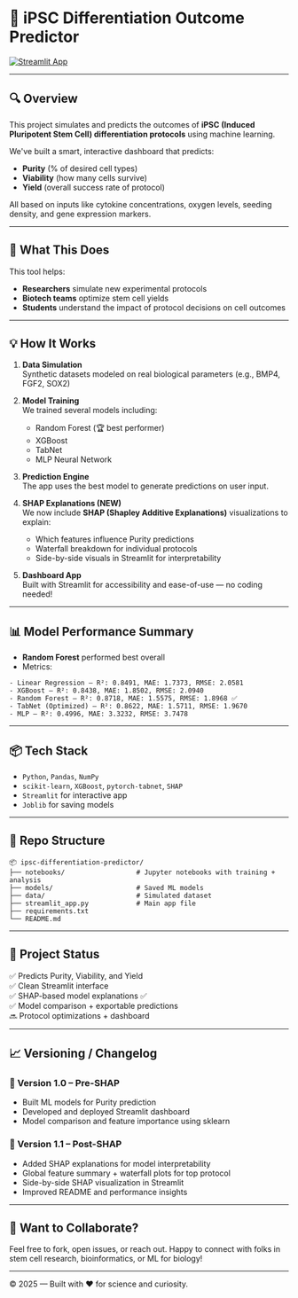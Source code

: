 
# 🧬 iPSC Differentiation Outcome Predictor

[![Streamlit App](https://img.shields.io/badge/Launch%20App-Streamlit-ff4b4b?logo=streamlit)](https://your-streamlit-app-url.streamlit.app/)

---

## 🔍 Overview

This project simulates and predicts the outcomes of **iPSC (Induced Pluripotent Stem Cell) differentiation protocols** using machine learning.

We've built a smart, interactive dashboard that predicts:
- **Purity** (% of desired cell types)
- **Viability** (how many cells survive)
- **Yield** (overall success rate of protocol)

All based on inputs like cytokine concentrations, oxygen levels, seeding density, and gene expression markers.

---

## 🧪 What This Does

This tool helps:
- **Researchers** simulate new experimental protocols
- **Biotech teams** optimize stem cell yields
- **Students** understand the impact of protocol decisions on cell outcomes

---

## 💡 How It Works

1. **Data Simulation**  
   Synthetic datasets modeled on real biological parameters (e.g., BMP4, FGF2, SOX2)

2. **Model Training**  
   We trained several models including:
   - Random Forest (🏆 best performer)
   - XGBoost
   - TabNet
   - MLP Neural Network

3. **Prediction Engine**  
   The app uses the best model to generate predictions on user input.

4. **SHAP Explanations (NEW)**  
   We now include **SHAP (Shapley Additive Explanations)** visualizations to explain:
   - Which features influence Purity predictions
   - Waterfall breakdown for individual protocols
   - Side-by-side visuals in Streamlit for interpretability

5. **Dashboard App**  
   Built with Streamlit for accessibility and ease-of-use — no coding needed!

---

## 📊 Model Performance Summary

- **Random Forest** performed best overall
- Metrics:

```
- Linear Regression — R²: 0.8491, MAE: 1.7373, RMSE: 2.0581
- XGBoost — R²: 0.8438, MAE: 1.8502, RMSE: 2.0940
- Random Forest — R²: 0.8718, MAE: 1.5575, RMSE: 1.8968 ✅
- TabNet (Optimized) — R²: 0.8622, MAE: 1.5711, RMSE: 1.9670
- MLP — R²: 0.4996, MAE: 3.3232, RMSE: 3.7478
```

---

## 📦 Tech Stack

- `Python`, `Pandas`, `NumPy`
- `scikit-learn`, `XGBoost`, `pytorch-tabnet`, `SHAP`
- `Streamlit` for interactive app
- `Joblib` for saving models

---

## 📁 Repo Structure

```
📦 ipsc-differentiation-predictor/
├── notebooks/                  # Jupyter notebooks with training + analysis
├── models/                     # Saved ML models
├── data/                       # Simulated dataset
├── streamlit_app.py            # Main app file
├── requirements.txt
└── README.md
```

---

## 📌 Project Status

✅ Predicts Purity, Viability, and Yield  
✅ Clean Streamlit interface  
✅ SHAP-based model explanations ✅  
✅ Model comparison + exportable predictions  
🔜 Protocol optimizations + dashboard

---

## 📈 Versioning / Changelog

### 🔹 Version 1.0 – Pre-SHAP
- Built ML models for Purity prediction
- Developed and deployed Streamlit dashboard
- Model comparison and feature importance using sklearn

### 🔹 Version 1.1 – Post-SHAP
- Added SHAP explanations for model interpretability
- Global feature summary + waterfall plots for top protocol
- Side-by-side SHAP visualization in Streamlit
- Improved README and performance insights

---

## 👋 Want to Collaborate?

Feel free to fork, open issues, or reach out. Happy to connect with folks in stem cell research, bioinformatics, or ML for biology!

---

© 2025 — Built with ❤️ for science and curiosity.
